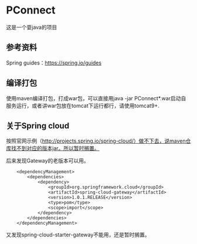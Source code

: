 # PConnect
这是一个耍java的项目

## 参考资料
Spring guides：https://spring.io/guides

## 编译打包
使用maven编译打包，打成war包，可以直接用java -jar PConnect*.war启动自服务运行，或者讲war包放在tomcat下运行都行，请使用tomcat9+.


## 关于Spring cloud

按照官网示例（http://projects.spring.io/spring-cloud/）做不下去，说maven仓库找不到对应的版本jar。所以暂时搁置。

后来发现Gateway的老版本可以用。
```
	<dependencyManagement>
	    <dependencies>
	        <dependency>
	            <groupId>org.springframework.cloud</groupId>
	            <artifactId>spring-cloud-gateway</artifactId>
	            <version>1.0.1.RELEASE</version>
	            <type>pom</type>
	            <scope>import</scope>
	        </dependency>
	    </dependencies>
	</dependencyManagement>
```
又发现spring-cloud-starter-gateway不能用，还是暂时搁置。